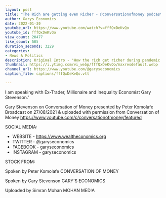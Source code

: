 ```yaml
---
layout: post
title: "The Rich are getting even Richer - @conversationofmoney podcast"
author: Garys Economics
date: 2022-01-30
youtube_url: https://www.youtube.com/watch?v=fffQxDeKvQo
youtube_id: fffQxDeKvQo
view_count: 20477
like_count: 505
duration_seconds: 3229
categories:
- News & Politics
description: Original Intro - "How the rich get richer during pandemic aided by our government and how are you going to pay for it?
thumbnail: https://i.ytimg.com/vi_webp/fffQxDeKvQo/maxresdefault.webp
channel_url: https://www.youtube.com/@garyseconomics
caption_file: captions/fffQxDeKvQo.vtt

---
```


I am speaking with Ex-Trader, Millionaire and Inequality Economist Gary Stevenson."

Gary Stevenson on Conversation of Money presented by Peter Komolafe
Broadcast on 27/08/2021 & uploaded with permission from Conversation of Money
https://www.youtube.com/c/conversationofmoney/featured


SOCIAL MEDIA:
- WEBSITE - https://www.wealtheconomics.org
- TWITTER - @garyseconomics
- FACEBOOK - garyseconomics
- INSTAGRAM - garyseconomics


STOCK FROM:



Spoken by Peter Komolafe
CONVERSATION OF MONEY


Spoken by Gary Stevenson
GARY'S ECONOMICS


Uploaded by Simran Mohan 
MOHAN MEDIA
